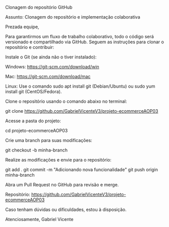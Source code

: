 Clonagem do repositório GitHub

Assunto: Clonagem do repositório e implementação colaborativa

Prezada equipe,

Para garantirmos um fluxo de trabalho colaborativo, todo o código será versionado e compartilhado via GitHub. Seguem as instruções para clonar o repositório e contribuir:

Instale o Git (se ainda não o tiver instalado):

Windows: https://git-scm.com/download/win

Mac: https://git-scm.com/download/mac

Linux: Use o comando sudo apt install git (Debian/Ubuntu) ou sudo yum install git (CentOS/Fedora).

Clone o repositório usando o comando abaixo no terminal:

git clone https://github.com/GabrielVicenteV3/projeto-ecommerceAOP03

Acesse a pasta do projeto:

cd projeto-ecommerceAOP03

Crie uma branch para suas modificações:

git checkout -b minha-branch

Realize as modificações e envie para o repositório:

git add .
git commit -m "Adicionando nova funcionalidade"
git push origin minha-branch

Abra um Pull Request no GitHub para revisão e merge.

Repositório: https://github.com/GabrielVicenteV3/projeto-ecommerceAOP03

Caso tenham dúvidas ou dificuldades, estou à disposição.

Atenciosamente,
Gabriel Vicente